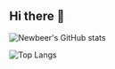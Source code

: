 ## Hi there 👋
![Newbeer's GitHub stats](https://github-readme-stats.vercel.app/api?username=newbeer-2p&show_icons=true)

![Top Langs](https://github-readme-stats.vercel.app/api/top-langs/?username=newbeer-2p&layout=compact)
<!--
**newbeer-2p/newbeer-2p** is a ✨ _special_ ✨ repository because its `README.md` (this file) appears on your GitHub profile.

Here are some ideas to get you started:

- 🔭 I’m currently working on ...
- 🌱 I’m currently learning ...
- 👯 I’m looking to collaborate on ...
- 🤔 I’m looking for help with ...
- 💬 Ask me about ...
- 📫 How to reach me: ...
- 😄 Pronouns: ...
- ⚡ Fun fact: ...
-->
